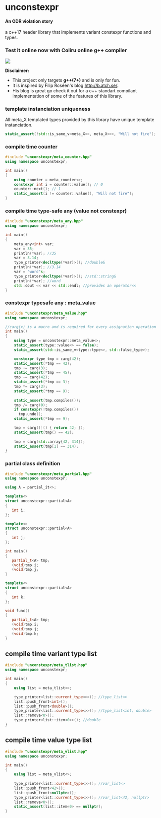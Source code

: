 # unconstexpr

#### An ODR violation story
a c++17 header library that implements variant constexpr functions and types.

### Test it online now with Coliru online g++ compiler
<a href="http://coliru.stacked-crooked.com/a/1fc479c704674632">
<img src="https://img4.hostingpics.net/pics/733552layout.png"/>
</a>

__Disclaimer:__  
 * This project only targets __g++(7+)__ and is only for fun.  
 * It is inspired by Filip Roséen's blog http://b.atch.se/.  
 * His blog is great go check it out for a c++ standart compilant implementation of some of the features of this library.  

### template instanciation uniqueness
All meta_X templated types provided by this library have unique template instanciation.
```c++
static_assert(!std::is_same_v<meta_X<>, meta_X<>>, "Will not fire");
```

### compile time counter
```c++
#include "unconstexpr/meta_counter.hpp"
using namespace unconstexpr;

int main()
{
    using counter = meta_counter<>;
    constexpr int i = counter::value(); // 0
    counter::next(); // 1
    static_assert(i != counter::value(), "Will not fire");
}
```
### compile time type-safe any (value not constexpr)
```c++
#include "unconstexpr/meta_any.hpp"
using namespace unconstexpr;

int main()
{
    meta_any<int> var;
    var = 35;
    println(*var); //35
    var = 3.14;
    type_printer<decltype(*var)>(); //double&
    println(*var); //3.14
    var = "word"s;
    type_printer<decltype(*var)>(); //std::string&
    println(*var); //word
    std::cout << var << std::endl; //provides an operator<<
}
```
### constexpr typesafe any : meta_value
```c++
#include "unconstexpr/meta_value.hpp"
using namespace unconstexpr;

//carg(x) is a macro and is required for every assignation operation
int main()
{
    using type = unconstexpr::meta_value<>;
    static_assert(type::value<> == false);
    static_assert(std::is_same_v<type::type<>, std::false_type>);

    constexpr type tmp = carg(42);
    static_assert(*tmp == 42);
    tmp += carg(3);
    static_assert(*tmp == 45);
    tmp -= carg(42);
    static_assert(*tmp == 3);
    tmp *= carg(3);
    static_assert(*tmp == 9);
    
    static_assert(tmp.compiles());
    tmp /= carg(0);
    if constexpr(!tmp.compiles())
      tmp.undo();
    static_assert(*tmp == 9);

    tmp = carg([]() { return 42; });
    static_assert(tmp() == 42);
    
    tmp = carg(std::array{42, 314});
    static_assert(tmp[1] == 314);
}
```

### partial class definition
```c++
#include "unconstexpr/meta_partial.hpp"
using namespace unconstexpr;

using A = partial_it<>;

template<>
struct unconstexpr::partial<A>
{
   int i;
};

template<>
struct unconstexpr::partial<A>
{
   int j;
};

int main()
{
   partial_t<A> tmp;
   (void)tmp.i;
   (void)tmp.j;
}

template<>
struct unconstexpr::partial<A>
{
   int k;
};

void func()
{
   partial_t<A> tmp;
   (void)tmp.i;
   (void)tmp.j;
   (void)tmp.k;
}
```

## compile time variant type list
```c++
#include "unconstexpr/meta_tlist.hpp"
using namespace unconstexpr;

int main()
{
    using list = meta_tlist<>;

    type_printer<list::current_type<>>(); //type_list<>
    list::push_front<int>();
    list::push_front<double>();
    type_printer<list::current_type<>>(); //type_list<int, double>
    list::remove<0>();
    type_printer<list::item<0>>(); //double
}
```

## compile time value type list
```c++
#include "unconstexpr/meta_vlist.hpp"
using namespace unconstexpr;

int main()
{
    using list = meta_vlist<>;
    
    type_printer<list::current_type<>>(); //var_list<>
    list::push_front<42>();
    list::push_front<nullptr>();
    type_printer<list::current_type<>>(); //var_list<42, nullptr>
    list::remove<0>();
    static_assert(list::item<0> == nullptr);
}
```
